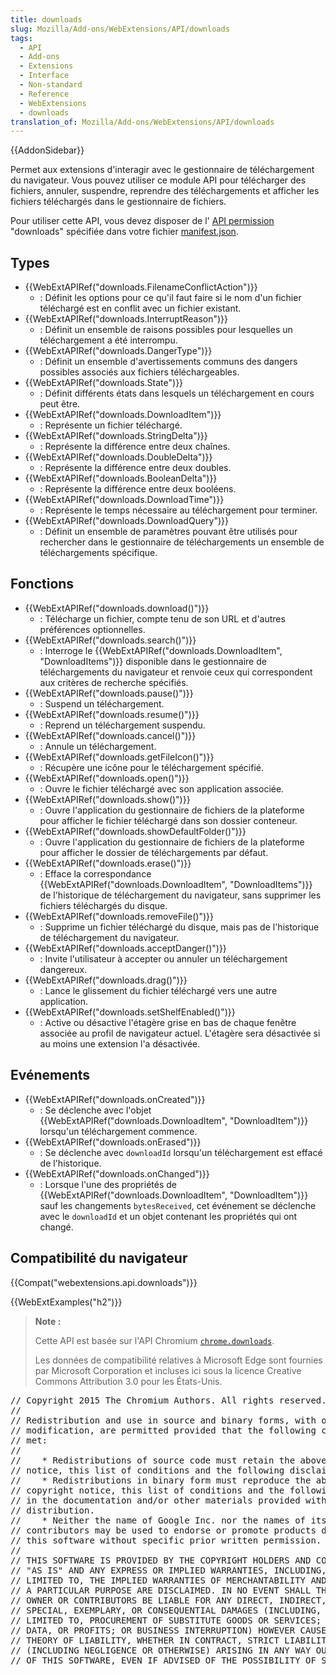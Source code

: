 ```yaml
---
title: downloads
slug: Mozilla/Add-ons/WebExtensions/API/downloads
tags:
  - API
  - Add-ons
  - Extensions
  - Interface
  - Non-standard
  - Reference
  - WebExtensions
  - downloads
translation_of: Mozilla/Add-ons/WebExtensions/API/downloads
---
```

{{AddonSidebar}}

Permet aux extensions d'interagir avec le gestionnaire de téléchargement du navigateur. Vous pouvez utiliser ce module API pour télécharger des fichiers, annuler, suspendre, reprendre des téléchargements et afficher les fichiers téléchargés dans le gestionnaire de fichiers.

Pour utiliser cette API, vous devez disposer de l' [API permission](/fr/Add-ons/WebExtensions/manifest.json/permissions#API_permissions) "downloads" spécifiée dans votre fichier [manifest.json](/fr/Add-ons/WebExtensions/manifest.json).

## Types

- {{WebExtAPIRef("downloads.FilenameConflictAction")}}
  - : Définit les options pour ce qu'il faut faire si le nom d'un fichier téléchargé est en conflit avec un fichier existant.
- {{WebExtAPIRef("downloads.InterruptReason")}}
  - : Définit un ensemble de raisons possibles pour lesquelles un téléchargement a été interrompu.
- {{WebExtAPIRef("downloads.DangerType")}}
  - : Définit un ensemble d'avertissements communs des dangers possibles associés aux fichiers téléchargeables.
- {{WebExtAPIRef("downloads.State")}}
  - : Définit différents états dans lesquels un téléchargement en cours peut être.
- {{WebExtAPIRef("downloads.DownloadItem")}}
  - : Représente un fichier téléchargé.
- {{WebExtAPIRef("downloads.StringDelta")}}
  - : Représente la différence entre deux chaînes.
- {{WebExtAPIRef("downloads.DoubleDelta")}}
  - : Représente la différence entre deux doubles.
- {{WebExtAPIRef("downloads.BooleanDelta")}}
  - : Représente la différence entre deux booléens.
- {{WebExtAPIRef("downloads.DownloadTime")}}
  - : Représente le temps nécessaire au téléchargement pour terminer.
- {{WebExtAPIRef("downloads.DownloadQuery")}}
  - : Définit un ensemble de paramètres pouvant être utilisés pour rechercher dans le gestionnaire de téléchargements un ensemble de téléchargements spécifique.

## Fonctions

- {{WebExtAPIRef("downloads.download()")}}
  - : Télécharge un fichier, compte tenu de son URL et d'autres préférences optionnelles.
- {{WebExtAPIRef("downloads.search()")}}
  - : Interroge le {{WebExtAPIRef("downloads.DownloadItem", "DownloadItems")}} disponible dans le gestionnaire de téléchargements du navigateur et renvoie ceux qui correspondent aux critères de recherche spécifiés.
- {{WebExtAPIRef("downloads.pause()")}}
  - : Suspend un téléchargement.
- {{WebExtAPIRef("downloads.resume()")}}
  - : Reprend un téléchargement suspendu.
- {{WebExtAPIRef("downloads.cancel()")}}
  - : Annule un téléchargement.
- {{WebExtAPIRef("downloads.getFileIcon()")}}
  - : Récupère une icône pour le téléchargement spécifié.
- {{WebExtAPIRef("downloads.open()")}}
  - : Ouvre le fichier téléchargé avec son application associée.
- {{WebExtAPIRef("downloads.show()")}}
  - : Ouvre l'application du gestionnaire de fichiers de la plateforme pour afficher le fichier téléchargé dans son dossier conteneur.
- {{WebExtAPIRef("downloads.showDefaultFolder()")}}
  - : Ouvre l'application du gestionnaire de fichiers de la plateforme pour afficher le dossier de téléchargements par défaut.
- {{WebExtAPIRef("downloads.erase()")}}
  - : Efface la correspondance {{WebExtAPIRef("downloads.DownloadItem", "DownloadItems")}} de l'historique de téléchargement du navigateur, sans supprimer les fichiers téléchargés du disque.
- {{WebExtAPIRef("downloads.removeFile()")}}
  - : Supprime un fichier téléchargé du disque, mais pas de l'historique de téléchargement du navigateur.
- {{WebExtAPIRef("downloads.acceptDanger()")}}
  - : Invite l'utilisateur à accepter ou annuler un téléchargement dangereux.
- {{WebExtAPIRef("downloads.drag()")}}
  - : Lance le glissement du fichier téléchargé vers une autre application.
- {{WebExtAPIRef("downloads.setShelfEnabled()")}}
  - : Active ou désactive l'étagère grise en bas de chaque fenêtre associée au profil de navigateur actuel. L'étagère sera désactivée si au moins une extension l'a désactivée.

## Evénements

- {{WebExtAPIRef("downloads.onCreated")}}
  - : Se déclenche avec l'objet {{WebExtAPIRef("downloads.DownloadItem", "DownloadItem")}} lorsqu'un téléchargement commence.
- {{WebExtAPIRef("downloads.onErased")}}
  - : Se déclenche avec `downloadId` lorsqu'un téléchargement est effacé de l'historique.
- {{WebExtAPIRef("downloads.onChanged")}}
  - : Lorsque l'une des propriétés de {{WebExtAPIRef("downloads.DownloadItem", "DownloadItem")}} sauf les changements `bytesReceived`, cet événement se déclenche avec le `downloadId` et un objet contenant les propriétés qui ont changé.

## Compatibilité du navigateur

{{Compat("webextensions.api.downloads")}}

{{WebExtExamples("h2")}}

> **Note :**
>
> Cette API est basée sur l'API Chromium [`chrome.downloads`](https://developer.chrome.com/extensions/downloads).
>
> Les données de compatibilité relatives à Microsoft Edge sont fournies par Microsoft Corporation et incluses ici sous la licence Creative Commons Attribution 3.0 pour les États-Unis.

<div class="hidden"><pre>// Copyright 2015 The Chromium Authors. All rights reserved.
//
// Redistribution and use in source and binary forms, with or without
// modification, are permitted provided that the following conditions are
// met:
//
//    * Redistributions of source code must retain the above copyright
// notice, this list of conditions and the following disclaimer.
//    * Redistributions in binary form must reproduce the above
// copyright notice, this list of conditions and the following disclaimer
// in the documentation and/or other materials provided with the
// distribution.
//    * Neither the name of Google Inc. nor the names of its
// contributors may be used to endorse or promote products derived from
// this software without specific prior written permission.
//
// THIS SOFTWARE IS PROVIDED BY THE COPYRIGHT HOLDERS AND CONTRIBUTORS
// "AS IS" AND ANY EXPRESS OR IMPLIED WARRANTIES, INCLUDING, BUT NOT
// LIMITED TO, THE IMPLIED WARRANTIES OF MERCHANTABILITY AND FITNESS FOR
// A PARTICULAR PURPOSE ARE DISCLAIMED. IN NO EVENT SHALL THE COPYRIGHT
// OWNER OR CONTRIBUTORS BE LIABLE FOR ANY DIRECT, INDIRECT, INCIDENTAL,
// SPECIAL, EXEMPLARY, OR CONSEQUENTIAL DAMAGES (INCLUDING, BUT NOT
// LIMITED TO, PROCUREMENT OF SUBSTITUTE GOODS OR SERVICES; LOSS OF USE,
// DATA, OR PROFITS; OR BUSINESS INTERRUPTION) HOWEVER CAUSED AND ON ANY
// THEORY OF LIABILITY, WHETHER IN CONTRACT, STRICT LIABILITY, OR TORT
// (INCLUDING NEGLIGENCE OR OTHERWISE) ARISING IN ANY WAY OUT OF THE USE
// OF THIS SOFTWARE, EVEN IF ADVISED OF THE POSSIBILITY OF SUCH DAMAGE.
</pre></div>
